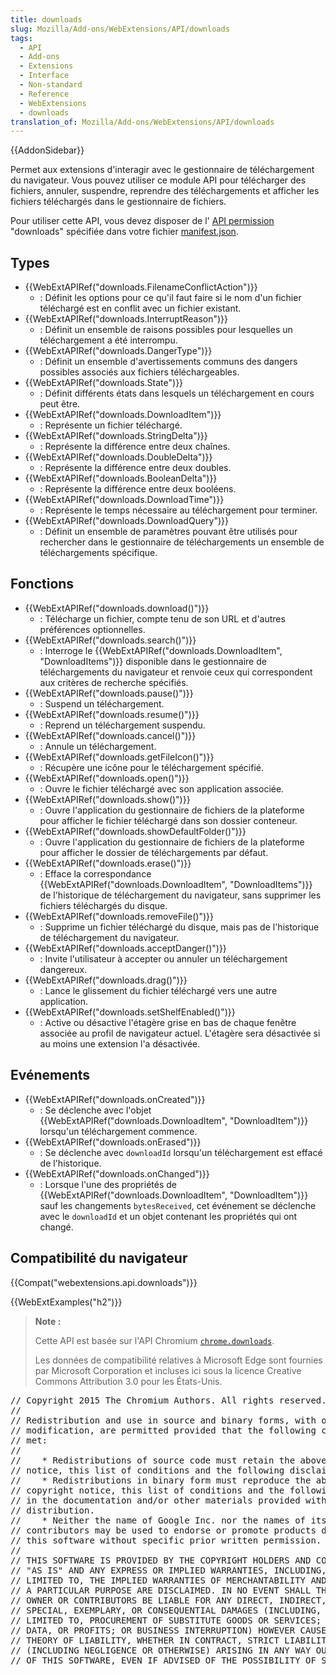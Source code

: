 ```yaml
---
title: downloads
slug: Mozilla/Add-ons/WebExtensions/API/downloads
tags:
  - API
  - Add-ons
  - Extensions
  - Interface
  - Non-standard
  - Reference
  - WebExtensions
  - downloads
translation_of: Mozilla/Add-ons/WebExtensions/API/downloads
---
```

{{AddonSidebar}}

Permet aux extensions d'interagir avec le gestionnaire de téléchargement du navigateur. Vous pouvez utiliser ce module API pour télécharger des fichiers, annuler, suspendre, reprendre des téléchargements et afficher les fichiers téléchargés dans le gestionnaire de fichiers.

Pour utiliser cette API, vous devez disposer de l' [API permission](/fr/Add-ons/WebExtensions/manifest.json/permissions#API_permissions) "downloads" spécifiée dans votre fichier [manifest.json](/fr/Add-ons/WebExtensions/manifest.json).

## Types

- {{WebExtAPIRef("downloads.FilenameConflictAction")}}
  - : Définit les options pour ce qu'il faut faire si le nom d'un fichier téléchargé est en conflit avec un fichier existant.
- {{WebExtAPIRef("downloads.InterruptReason")}}
  - : Définit un ensemble de raisons possibles pour lesquelles un téléchargement a été interrompu.
- {{WebExtAPIRef("downloads.DangerType")}}
  - : Définit un ensemble d'avertissements communs des dangers possibles associés aux fichiers téléchargeables.
- {{WebExtAPIRef("downloads.State")}}
  - : Définit différents états dans lesquels un téléchargement en cours peut être.
- {{WebExtAPIRef("downloads.DownloadItem")}}
  - : Représente un fichier téléchargé.
- {{WebExtAPIRef("downloads.StringDelta")}}
  - : Représente la différence entre deux chaînes.
- {{WebExtAPIRef("downloads.DoubleDelta")}}
  - : Représente la différence entre deux doubles.
- {{WebExtAPIRef("downloads.BooleanDelta")}}
  - : Représente la différence entre deux booléens.
- {{WebExtAPIRef("downloads.DownloadTime")}}
  - : Représente le temps nécessaire au téléchargement pour terminer.
- {{WebExtAPIRef("downloads.DownloadQuery")}}
  - : Définit un ensemble de paramètres pouvant être utilisés pour rechercher dans le gestionnaire de téléchargements un ensemble de téléchargements spécifique.

## Fonctions

- {{WebExtAPIRef("downloads.download()")}}
  - : Télécharge un fichier, compte tenu de son URL et d'autres préférences optionnelles.
- {{WebExtAPIRef("downloads.search()")}}
  - : Interroge le {{WebExtAPIRef("downloads.DownloadItem", "DownloadItems")}} disponible dans le gestionnaire de téléchargements du navigateur et renvoie ceux qui correspondent aux critères de recherche spécifiés.
- {{WebExtAPIRef("downloads.pause()")}}
  - : Suspend un téléchargement.
- {{WebExtAPIRef("downloads.resume()")}}
  - : Reprend un téléchargement suspendu.
- {{WebExtAPIRef("downloads.cancel()")}}
  - : Annule un téléchargement.
- {{WebExtAPIRef("downloads.getFileIcon()")}}
  - : Récupère une icône pour le téléchargement spécifié.
- {{WebExtAPIRef("downloads.open()")}}
  - : Ouvre le fichier téléchargé avec son application associée.
- {{WebExtAPIRef("downloads.show()")}}
  - : Ouvre l'application du gestionnaire de fichiers de la plateforme pour afficher le fichier téléchargé dans son dossier conteneur.
- {{WebExtAPIRef("downloads.showDefaultFolder()")}}
  - : Ouvre l'application du gestionnaire de fichiers de la plateforme pour afficher le dossier de téléchargements par défaut.
- {{WebExtAPIRef("downloads.erase()")}}
  - : Efface la correspondance {{WebExtAPIRef("downloads.DownloadItem", "DownloadItems")}} de l'historique de téléchargement du navigateur, sans supprimer les fichiers téléchargés du disque.
- {{WebExtAPIRef("downloads.removeFile()")}}
  - : Supprime un fichier téléchargé du disque, mais pas de l'historique de téléchargement du navigateur.
- {{WebExtAPIRef("downloads.acceptDanger()")}}
  - : Invite l'utilisateur à accepter ou annuler un téléchargement dangereux.
- {{WebExtAPIRef("downloads.drag()")}}
  - : Lance le glissement du fichier téléchargé vers une autre application.
- {{WebExtAPIRef("downloads.setShelfEnabled()")}}
  - : Active ou désactive l'étagère grise en bas de chaque fenêtre associée au profil de navigateur actuel. L'étagère sera désactivée si au moins une extension l'a désactivée.

## Evénements

- {{WebExtAPIRef("downloads.onCreated")}}
  - : Se déclenche avec l'objet {{WebExtAPIRef("downloads.DownloadItem", "DownloadItem")}} lorsqu'un téléchargement commence.
- {{WebExtAPIRef("downloads.onErased")}}
  - : Se déclenche avec `downloadId` lorsqu'un téléchargement est effacé de l'historique.
- {{WebExtAPIRef("downloads.onChanged")}}
  - : Lorsque l'une des propriétés de {{WebExtAPIRef("downloads.DownloadItem", "DownloadItem")}} sauf les changements `bytesReceived`, cet événement se déclenche avec le `downloadId` et un objet contenant les propriétés qui ont changé.

## Compatibilité du navigateur

{{Compat("webextensions.api.downloads")}}

{{WebExtExamples("h2")}}

> **Note :**
>
> Cette API est basée sur l'API Chromium [`chrome.downloads`](https://developer.chrome.com/extensions/downloads).
>
> Les données de compatibilité relatives à Microsoft Edge sont fournies par Microsoft Corporation et incluses ici sous la licence Creative Commons Attribution 3.0 pour les États-Unis.

<div class="hidden"><pre>// Copyright 2015 The Chromium Authors. All rights reserved.
//
// Redistribution and use in source and binary forms, with or without
// modification, are permitted provided that the following conditions are
// met:
//
//    * Redistributions of source code must retain the above copyright
// notice, this list of conditions and the following disclaimer.
//    * Redistributions in binary form must reproduce the above
// copyright notice, this list of conditions and the following disclaimer
// in the documentation and/or other materials provided with the
// distribution.
//    * Neither the name of Google Inc. nor the names of its
// contributors may be used to endorse or promote products derived from
// this software without specific prior written permission.
//
// THIS SOFTWARE IS PROVIDED BY THE COPYRIGHT HOLDERS AND CONTRIBUTORS
// "AS IS" AND ANY EXPRESS OR IMPLIED WARRANTIES, INCLUDING, BUT NOT
// LIMITED TO, THE IMPLIED WARRANTIES OF MERCHANTABILITY AND FITNESS FOR
// A PARTICULAR PURPOSE ARE DISCLAIMED. IN NO EVENT SHALL THE COPYRIGHT
// OWNER OR CONTRIBUTORS BE LIABLE FOR ANY DIRECT, INDIRECT, INCIDENTAL,
// SPECIAL, EXEMPLARY, OR CONSEQUENTIAL DAMAGES (INCLUDING, BUT NOT
// LIMITED TO, PROCUREMENT OF SUBSTITUTE GOODS OR SERVICES; LOSS OF USE,
// DATA, OR PROFITS; OR BUSINESS INTERRUPTION) HOWEVER CAUSED AND ON ANY
// THEORY OF LIABILITY, WHETHER IN CONTRACT, STRICT LIABILITY, OR TORT
// (INCLUDING NEGLIGENCE OR OTHERWISE) ARISING IN ANY WAY OUT OF THE USE
// OF THIS SOFTWARE, EVEN IF ADVISED OF THE POSSIBILITY OF SUCH DAMAGE.
</pre></div>
